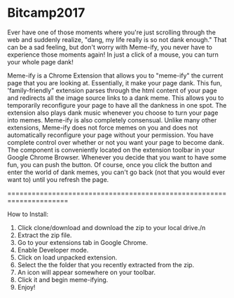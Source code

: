 # Bitcamp2017

Ever have one of those moments where you're just scrolling through the web and suddenly realize, "dang, my life really is so not dank enough." That can be a sad feeling, but don't worry with Meme-ify, you never have to experience those moments again! In just a click of a mouse, you can turn your whole page dank!

Meme-ify is a Chrome Extension that allows you to "meme-ify" the current page that you are looking at. Essentially, it make your page dank. This fun, 'family-friendly" extension parses through the html content of your page and redirects all the image source links to a dank meme. This allows you to temporarily reconfigure your page to have all the dankness in one spot. The extension also plays dank music whenever you choose to turn your page into memes. Meme-ify is also completely consensual. Unlike many other extensions, Meme-ify does not force memes on you and does not automatically reconfigure your page without your permission. You have complete control over whether or not you want your page to become dank. The component is conveniently located on the extension toolbar in your Google Chrome Browser. Whenever you decide that you want to have some fun, you can push the button. Of course, once you click the button and enter the world of dank memes, you can't go back (not that you would ever want to) until you refresh the page.

=====================================================================

How to Install:

1. Click clone/download and download the zip to your local drive./n
2. Extract the zip file.
3. Go to your extensions tab in Google Chrome.
4. Enable Developer mode.
5. Click on load unpacked extension.
6. Select the the folder that you recently extracted from the zip.
7. An icon will appear somewhere on your toolbar.
8. Click it and begin meme-ifying.
9. Enjoy!
